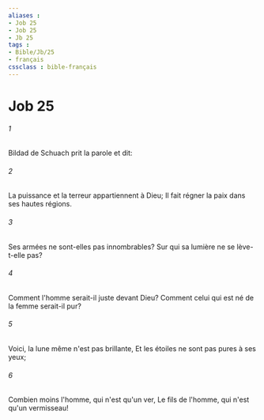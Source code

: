 ```yaml
---
aliases : 
- Job 25
- Job 25
- Jb 25
tags : 
- Bible/Jb/25
- français
cssclass : bible-français
---
```


# Job 25

###### 1
Bildad de Schuach prit la parole et dit:
###### 2
La puissance et la terreur appartiennent à Dieu; Il fait régner la paix dans ses hautes régions.
###### 3
Ses armées ne sont-elles pas innombrables? Sur qui sa lumière ne se lève-t-elle pas?
###### 4
Comment l'homme serait-il juste devant Dieu? Comment celui qui est né de la femme serait-il pur?
###### 5
Voici, la lune même n'est pas brillante, Et les étoiles ne sont pas pures à ses yeux;
###### 6
Combien moins l'homme, qui n'est qu'un ver, Le fils de l'homme, qui n'est qu'un vermisseau!
